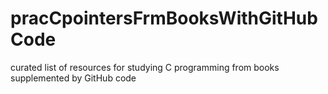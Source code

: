 # pracCpointersFrmBooksWithGitHubCode
curated list of resources for studying C programming from books supplemented by GitHub code
